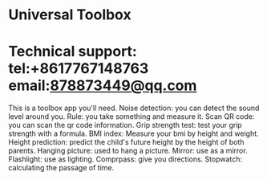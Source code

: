 # Universal Toolbox   
# Technical support: tel:+8617767148763 email:878873449@qq.com

This is a toolbox app you'll need.
Noise detection: you can detect the sound level around you.
Rule: you take something and measure it.
Scan QR code: you can scan the qr code information.
Grip strength test: test your grip strength with a formula.
BMI index: Measure your bmi by height and weight.
Height prediction: predict the child's future height by the height of both parents.
Hanging picture: used to hang a picture.
Mirror: use as a mirror.
Flashlight: use as lighting.
Comprpass: give you directions. Stopwatch: calculating the passage of time.
